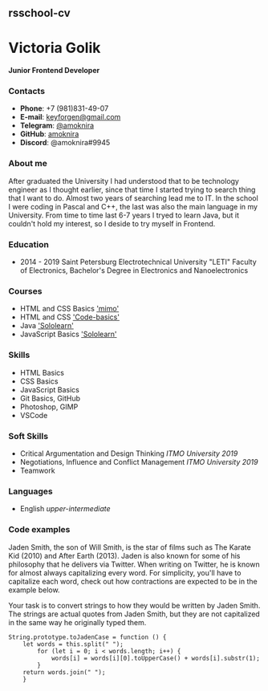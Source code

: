 ## rsschool-cv
# Victoria Golik #
#### Junior Frontend Developer ####
### Contacts ###
* **Phone**: +7 (981)831-49-07
* **E-mail**: keyforgen@gmail.com
* **Telegram**: [@amoknira](https://t.me/amoknira)
* **GitHub**: [amoknira](https://github.com/amoknira)
* **Discord**: @amoknira#9945
### About me ###
After graduated the University I had understood that to be technology engineer as I thought earlier, since that time I started trying to search thing that I want to do. Almost two years of searching lead me to IT. In the school I were coding in Pascal and C++, the last was also the main language in my University. From time to time last 6-7 years I tryed to learn Java, but it couldn't hold my interest, so I deside to try myself in Frontend.
### Education ###
* 2014 - 2019 Saint Petersburg Electrotechnical University "LETI" Faculty of Electronics, Bachelor's Degree in Electronics and Nanoelectronics
### Courses ###
* HTML and CSS Basics ['mimo'](https://getmimo.com)
* HTML and CSS ['Code-basics'](https://ru.code-basics.com)
* Java ['Sololearn'](https://www.sololearn.com)
* JavaScript Basics ['Sololearn'](https://www.sololearn.com)
### Skills ###
* HTML Basics
* CSS Basics
* JavaScript Basics
* Git Basics, GitHub
* Photoshop, GIMP
* VSCode
### Soft Skills ###
* Critical Argumentation and Design Thinking *ITMO University 2019*
* Negotiations, Influence and Conflict Management *ITMO University 2019*
* Teamwork
### Languages ###
* English *upper-intermediate*
### Code examples ###
Jaden Smith, the son of Will Smith, is the star of films such as The Karate Kid (2010) and After Earth (2013). Jaden is also known for some of his philosophy that he delivers via Twitter. When writing on Twitter, he is known for almost always capitalizing every word. For simplicity, you'll have to capitalize each word, check out how contractions are expected to be in the example below.

Your task is to convert strings to how they would be written by Jaden Smith. The strings are actual quotes from Jaden Smith, but they are not capitalized in the same way he originally typed them.

```
String.prototype.toJadenCase = function () {
    let words = this.split(" ");
        for (let i = 0; i < words.length; i++) {
            words[i] = words[i][0].toUpperCase() + words[i].substr(1);
        }
    return words.join(" ");
    }
```